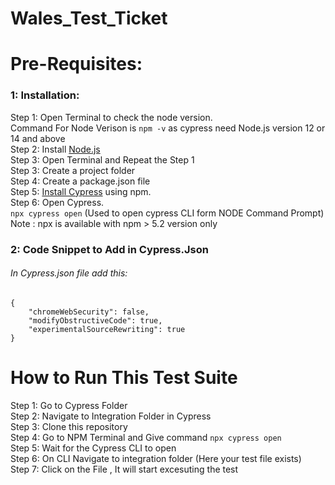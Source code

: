 # Wales_Test_Ticket
# Pre-Requisites: 

### 1: Installation: 
Step 1: Open Terminal to check the node version.  
        Command For Node Verison is `npm -v` as cypress need Node.js version 12 or 14 and above  
Step 2: Install [Node.js](https://nodejs.org/en/download/)  
Step 3: Open Terminal and Repeat the Step 1   
Step 3: Create a project folder       
Step 4: Create a package.json file  
Step 5: [Install Cypress](https://docs.cypress.io/guides/getting-started/installing-cypress) using npm.   
Step 6: Open Cypress.  
        `npx cypress open` (Used to open cypress CLI form NODE Command Prompt)   
        Note : npx is available with npm > 5.2 version only  

### 2: Code Snippet to Add in Cypress.Json  

###### In Cypress.json file add this: 
````
{
    "chromeWebSecurity": false,
    "modifyObstructiveCode": true,
    "experimentalSourceRewriting": true
}
````


# How to Run This Test Suite  

  Step 1: Go to Cypress Folder  
  Step 2: Navigate to Integration Folder in Cypress  
  Step 3: Clone this repository  
  Step 4: Go to NPM Terminal and Give command `npx cypress open`  
  Step 5: Wait for the Cypress CLI to open  
  Step 6: On CLI Navigate to integration folder (Here your test file exists)  
  Step 7: Click on the File , It will start excesuting the test  